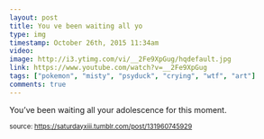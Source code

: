 ```yaml
---
layout: post
title: You ve been waiting all yo
type: img
timestamp: October 26th, 2015 11:34am
video: 
image: http://i3.ytimg.com/vi/__2Fe9XpGug/hqdefault.jpg
link: https://www.youtube.com/watch?v=__2Fe9XpGug
tags: ["pokemon", "misty", "psyduck", "crying", "wtf", "art"]
comments: true
---
```

    
You’ve been waiting all your adolescence for this moment.
 
  
<small>source: https://saturdayxiii.tumblr.com/post/131960745929</small>